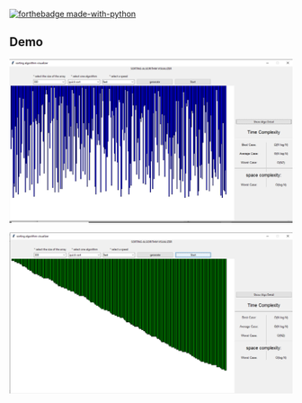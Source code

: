 [![forthebadge made-with-python](https://forthebadge.com/images/badges/made-with-python.svg)](https://www.python.org/)
<br>

## Demo
![](image_1.png)

![](image_2.png)
